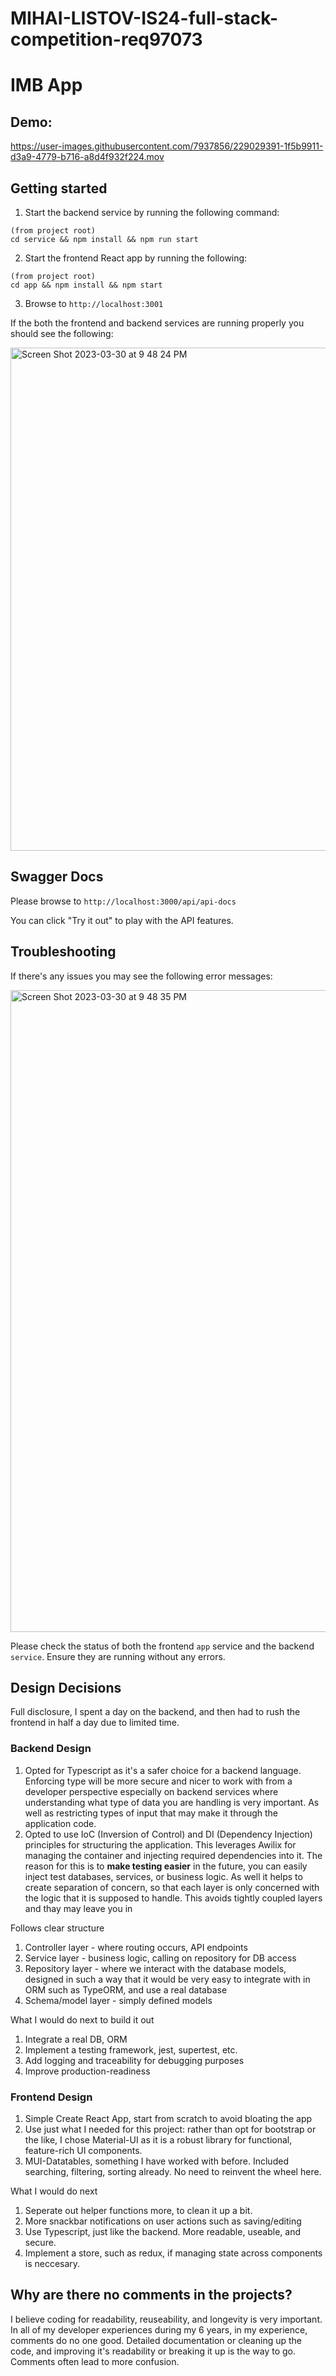 # MIHAI-LISTOV-IS24-full-stack-competition-req97073

# IMB App

## Demo:

https://user-images.githubusercontent.com/7937856/229029391-1f5b9911-d3a9-4779-b716-a8d4f932f224.mov


## Getting started
1. Start the backend service by running the following command:

```
(from project root)
cd service && npm install && npm run start
```

2. Start the frontend React app by running the following:

```
(from project root)
cd app && npm install && npm start
```

3. Browse to `http://localhost:3001`

If the both the frontend and backend services are running properly you should see the following:

<img width="805" alt="Screen Shot 2023-03-30 at 9 48 24 PM" src="https://user-images.githubusercontent.com/7937856/229027274-a332640d-62f5-4230-b5b5-7558baf11cc4.png">


## Swagger Docs

Please browse to `http://localhost:3000/api/api-docs`

You can click "Try it out" to play with the API features.

## Troubleshooting

If there's any issues you may see the following error messages:

<img width="1027" alt="Screen Shot 2023-03-30 at 9 48 35 PM" src="https://user-images.githubusercontent.com/7937856/229027312-9b97e9b2-5932-4db0-9001-0d5bc73288f7.png">

Please check the status of both the frontend `app` service and the backend `service`. Ensure they are running without any errors.

## Design Decisions
Full disclosure, I spent a day on the backend, and then had to rush the frontend in half a day due to limited time.

### Backend Design
1. Opted for Typescript as it's a safer choice for a backend language. Enforcing type will be more secure and nicer to work with from a developer perspective especially on backend services where understanding what type of data you are handling is very important. As well as restricting types of input that may make it through the application code.
2. Opted to use IoC (Inversion of Control) and DI (Dependency Injection) principles for structuring the application. This leverages Awilix for managing the container and injecting required dependencies into it. The reason for this is to **make testing easier** in the future, you can easily inject test databases, services, or business logic. As well it helps to create separation of concern, so that each layer is only concerned with the logic that it is supposed to handle. This avoids tightly coupled layers and thay may leave you in 

Follows clear structure
1. Controller layer - where routing occurs, API endpoints
2. Service layer - business logic, calling on repository for DB access
3. Repository layer - where we interact with the database models, designed in such a way that it would be very easy to integrate with in ORM such as TypeORM, and use a real database
4. Schema/model layer - simply defined models

What I would do next to build it out
1. Integrate a real DB, ORM
2. Implement a testing framework, jest, supertest, etc.
3. Add logging and traceability for debugging purposes
4. Improve production-readiness

### Frontend Design
1. Simple Create React App, start from scratch to avoid bloating the app
2. Use just what I needed for this project: rather than opt for bootstrap or the like, I chose Material-UI as it is a robust library for functional, feature-rich UI components.
3. MUI-Datatables, something I have worked with before. Included searching, filtering, sorting already. No need to reinvent the wheel here.

What I would do next
1. Seperate out helper functions more, to clean it up a bit.
2. More snackbar notifications on user actions such as saving/editing
3. Use Typescript, just like the backend. More readable, useable, and secure.
4. Implement a store, such as redux, if managing state across components is neccesary.

## Why are there no comments in the projects?
I believe coding for readability, reuseability, and longevity is very important. In all of my developer experiences during my 6 years, in my experience, comments do no one good. Detailed documentation or cleaning up the code, and improving it's readability or breaking it up is the way to go. Comments often lead to more confusion.
